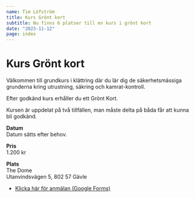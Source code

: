 ```yaml
---
name: Tim Löfström
title: Kurs Grönt kort
subtitle: Nu finns 6 platser till en kurs i grönt kort
date: "2023-11-12"
page: index
---
```


# Kurs Grönt kort

Välkommen till grundkurs i klättring där du lär dig de säkerhetsmässiga grunderna kring utrustning, säkring och kamrat-kontroll.

Efter godkänd kurs erhåller du ett Grönt Kort.

Kursen är uppdelat på två tillfällen, man måste delta på båda får att kunna bli godkänd.

**Datum**\
Datum sätts efter behov.

**Pris**\
1.200 kr

**Plats**\
The Dome\
Utanvindsvägen 5, 802 57 Gävle

- <a href="https://forms.gle/Ggk1AA7mGh5u2Azj8" target="_blank">Klicka här för anmälan (Google Forms)</a>
